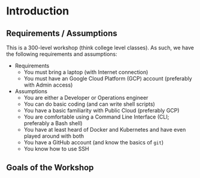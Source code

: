 # Introduction 

## Requirements / Assumptions

This is a 300-level workshop (think college level classes). As such, we have the following requirements and assumptions:

* Requirements
  * You must bring a laptop (with Internet connection)
  * You must have an Google Cloud Platform (GCP) account (preferably with Admin access)
* Assumptions
  * You are either a Developer or Operations engineer
  * You can do basic coding (and can write shell scripts)
  * You have a basic familiarity with Public Cloud (preferably GCP)
  * You are comfortable using a Command Line Interface (CLI; preferably a Bash shell)
  * You have at least heard of Docker and Kubernetes and have even played around with both
  * You have a GitHub account (and know the basics of `git`)
  * You know how to use SSH

## Goals of the Workshop


